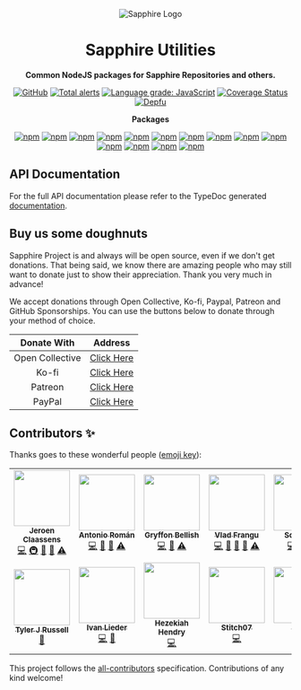 <div align="center">

![Sapphire Logo](https://cdn.skyra.pw/gh-assets/sapphire.png)

# Sapphire Utilities

**Common NodeJS packages for Sapphire Repositories and others.**

[![GitHub](https://img.shields.io/github/license/sapphire-project/utilities)](https://github.com/sapphire-project/utilities/blob/main/LICENSE.md)
[![Total alerts](https://img.shields.io/lgtm/alerts/g/sapphire-project/utilities.svg?logo=lgtm&logoWidth=18)](https://lgtm.com/projects/g/sapphire-project/utilities/alerts/)
[![Language grade: JavaScript](https://img.shields.io/lgtm/grade/javascript/g/sapphire-project/utilities.svg?logo=lgtm&logoWidth=18)](https://lgtm.com/projects/g/sapphire-project/utilities/context:javascript)
[![Coverage Status](https://coveralls.io/repos/github/sapphire-project/utilities/badge.svg?branch=main)](https://coveralls.io/github/sapphire-project/utilities?branch=main)
[![Depfu](https://badges.depfu.com/badges/ec42ff3d6bae55eee1de4749960852b3/count.svg)](https://depfu.com/github/sapphire-project/utilities?project_id=15195)

**Packages**

[![npm](https://img.shields.io/npm/v/@sapphire/async-queue?color=crimson&logo=npm&style=flat-square&label=@sapphire/async-queue)](https://www.npmjs.com/package/@sapphire/async-queue)
[![npm](https://img.shields.io/npm/v/@sapphire/decorators?color=crimson&logo=npm&style=flat-square&label=@sapphire/decorators)](https://www.npmjs.com/package/@sapphire/decorators)
[![npm](https://img.shields.io/npm/v/@sapphire/discord-utilities?color=crimson&logo=npm&style=flat-square&label=@sapphire/discord-utilities)](https://www.npmjs.com/package/@sapphire/discord-utilities)
[![npm](https://img.shields.io/npm/v/@sapphire/discord.js-utilities?color=crimson&logo=npm&style=flat-square&label=@sapphire/discord.js-utilities)](https://www.npmjs.com/package/@sapphire/discord.js-utilities)
[![npm](https://img.shields.io/npm/v/@sapphire/eslint-config?color=crimson&logo=npm&style=flat-square&label=@sapphire/eslint-config)](https://www.npmjs.com/package/@sapphire/eslint-config)
[![npm](https://img.shields.io/npm/v/@sapphire/event-iterator?color=crimson&logo=npm&style=flat-square&label=@sapphire/event-iterator)](https://www.npmjs.com/package/@sapphire/event-iterator)
[![npm](https://img.shields.io/npm/v/@sapphire/prettier-config?color=crimson&logo=npm&style=flat-square&label=@sapphire/prettier-config)](https://www.npmjs.com/package/@sapphire/prettier-config)
[![npm](https://img.shields.io/npm/v/@sapphire/ratelimits?color=crimson&logo=npm&style=flat-square&label=@sapphire/ratelimits)](https://www.npmjs.com/package/@sapphire/ratelimits)
[![npm](https://img.shields.io/npm/v/@sapphire/ratelimits?color=crimson&logo=npm&style=flat-square&label=@sapphire/stopwatch)](https://www.npmjs.com/package/@sapphire/stopwatch)
[![npm](https://img.shields.io/npm/v/@sapphire/snowflake?color=crimson&logo=npm&style=flat-square&label=@sapphire/snowflake)](https://www.npmjs.com/package/@sapphire/snowflake)
[![npm](https://img.shields.io/npm/v/@sapphire/time-utilities?color=crimson&logo=npm&style=flat-square&label=@sapphire/time-utilities)](https://www.npmjs.com/package/@sapphire/time-utilities)
[![npm](https://img.shields.io/npm/v/@sapphire/ts-config?color=crimson&logo=npm&style=flat-square&label=@sapphire/ts-config)](https://www.npmjs.com/package/@sapphire/ts-config)
[![npm](https://img.shields.io/npm/v/@sapphire/type?color=crimson&logo=npm&style=flat-square&label=@sapphire/type)](https://www.npmjs.com/package/@sapphire/type)
[![npm](https://img.shields.io/npm/v/@sapphire/utilities?color=crimson&logo=npm&style=flat-square&label=@sapphire/utilities)](https://www.npmjs.com/package/@sapphire/utilities)

</div>

## API Documentation

For the full API documentation please refer to the TypeDoc generated [documentation](https://sapphire-project.github.io/utilities/).

## Buy us some doughnuts

Sapphire Project is and always will be open source, even if we don't get donations. That being said, we know there are amazing people who may still want to donate just to show their appreciation. Thank you very much in advance!

We accept donations through Open Collective, Ko-fi, Paypal, Patreon and GitHub Sponsorships. You can use the buttons below to donate through your method of choice.

|   Donate With   |                                             Address                                              |
| :-------------: | :----------------------------------------------------------------------------------------------: |
| Open Collective |                    [Click Here](https://opencollective.com/sapphire-project)                     |
|      Ko-fi      |                         [Click Here](https://ko-fi.com/sapphireproject)                          |
|     Patreon     |                      [Click Here](https://www.patreon.com/sapphire_project)                      |
|     PayPal      | [Click Here](https://www.paypal.com/cgi-bin/webscr?cmd=_s-xclick&hosted_button_id=SP738BQTQQYZY) |

## Contributors ✨

Thanks goes to these wonderful people ([emoji key](https://allcontributors.org/docs/en/emoji-key)):

<!-- ALL-CONTRIBUTORS-LIST:START - Do not remove or modify this section -->
<!-- prettier-ignore-start -->
<!-- markdownlint-disable -->
<table>
  <tr>
    <td align="center"><a href="https://favware.tech/"><img src="https://avatars3.githubusercontent.com/u/4019718?v=4?s=100" width="100px;" alt=""/><br /><sub><b>Jeroen Claassens</b></sub></a><br /><a href="https://github.com/sapphire-project/utilities/commits?author=Favna" title="Code">💻</a> <a href="#infra-Favna" title="Infrastructure (Hosting, Build-Tools, etc)">🚇</a> <a href="#projectManagement-Favna" title="Project Management">📆</a> <a href="https://github.com/sapphire-project/utilities/commits?author=Favna" title="Documentation">📖</a> <a href="https://github.com/sapphire-project/utilities/commits?author=Favna" title="Tests">⚠️</a></td>
    <td align="center"><a href="https://github.com/kyranet"><img src="https://avatars0.githubusercontent.com/u/24852502?v=4?s=100" width="100px;" alt=""/><br /><sub><b>Antonio Román</b></sub></a><br /><a href="https://github.com/sapphire-project/utilities/commits?author=kyranet" title="Code">💻</a> <a href="#projectManagement-kyranet" title="Project Management">📆</a> <a href="https://github.com/sapphire-project/utilities/pulls?q=is%3Apr+reviewed-by%3Akyranet" title="Reviewed Pull Requests">👀</a> <a href="https://github.com/sapphire-project/utilities/commits?author=kyranet" title="Tests">⚠️</a></td>
    <td align="center"><a href="https://github.com/PyroTechniac"><img src="https://avatars2.githubusercontent.com/u/39341355?v=4?s=100" width="100px;" alt=""/><br /><sub><b>Gryffon Bellish</b></sub></a><br /><a href="https://github.com/sapphire-project/utilities/commits?author=PyroTechniac" title="Code">💻</a> <a href="https://github.com/sapphire-project/utilities/pulls?q=is%3Apr+reviewed-by%3APyroTechniac" title="Reviewed Pull Requests">👀</a> <a href="https://github.com/sapphire-project/utilities/commits?author=PyroTechniac" title="Tests">⚠️</a></td>
    <td align="center"><a href="https://github.com/vladfrangu"><img src="https://avatars3.githubusercontent.com/u/17960496?v=4?s=100" width="100px;" alt=""/><br /><sub><b>Vlad Frangu</b></sub></a><br /><a href="https://github.com/sapphire-project/utilities/commits?author=vladfrangu" title="Code">💻</a> <a href="https://github.com/sapphire-project/utilities/issues?q=author%3Avladfrangu" title="Bug reports">🐛</a> <a href="https://github.com/sapphire-project/utilities/pulls?q=is%3Apr+reviewed-by%3Avladfrangu" title="Reviewed Pull Requests">👀</a> <a href="#userTesting-vladfrangu" title="User Testing">📓</a> <a href="https://github.com/sapphire-project/utilities/commits?author=vladfrangu" title="Tests">⚠️</a></td>
    <td align="center"><a href="https://github.com/Soumil07"><img src="https://avatars0.githubusercontent.com/u/29275227?v=4?s=100" width="100px;" alt=""/><br /><sub><b>Soumil07</b></sub></a><br /><a href="https://github.com/sapphire-project/utilities/commits?author=Soumil07" title="Code">💻</a> <a href="#projectManagement-Soumil07" title="Project Management">📆</a> <a href="https://github.com/sapphire-project/utilities/commits?author=Soumil07" title="Tests">⚠️</a></td>
    <td align="center"><a href="https://github.com/apps/depfu"><img src="https://avatars3.githubusercontent.com/in/715?v=4?s=100" width="100px;" alt=""/><br /><sub><b>depfu[bot]</b></sub></a><br /><a href="#maintenance-depfu[bot]" title="Maintenance">🚧</a></td>
    <td align="center"><a href="https://github.com/apps/allcontributors"><img src="https://avatars0.githubusercontent.com/in/23186?v=4?s=100" width="100px;" alt=""/><br /><sub><b>allcontributors[bot]</b></sub></a><br /><a href="https://github.com/sapphire-project/utilities/commits?author=allcontributors[bot]" title="Documentation">📖</a></td>
  </tr>
  <tr>
    <td align="center"><a href="https://github.com/Nytelife26"><img src="https://avatars1.githubusercontent.com/u/22531310?v=4?s=100" width="100px;" alt=""/><br /><sub><b>Tyler J Russell</b></sub></a><br /><a href="https://github.com/sapphire-project/utilities/commits?author=Nytelife26" title="Documentation">📖</a></td>
    <td align="center"><a href="https://github.com/Alcremie"><img src="https://avatars0.githubusercontent.com/u/54785334?v=4?s=100" width="100px;" alt=""/><br /><sub><b>Ivan Lieder</b></sub></a><br /><a href="https://github.com/sapphire-project/utilities/commits?author=Alcremie" title="Code">💻</a> <a href="https://github.com/sapphire-project/utilities/issues?q=author%3AAlcremie" title="Bug reports">🐛</a></td>
    <td align="center"><a href="https://github.com/RealShadowNova"><img src="https://avatars3.githubusercontent.com/u/46537907?v=4?s=100" width="100px;" alt=""/><br /><sub><b>Hezekiah Hendry</b></sub></a><br /><a href="https://github.com/sapphire-project/utilities/commits?author=RealShadowNova" title="Code">💻</a></td>
    <td align="center"><a href="https://github.com/Stitch07"><img src="https://avatars.githubusercontent.com/u/29275227?v=4?s=100" width="100px;" alt=""/><br /><sub><b>Stitch07</b></sub></a><br /><a href="https://github.com/sapphire-project/utilities/commits?author=Stitch07" title="Code">💻</a></td>
    <td align="center"><a href="https://github.com/Vetlix"><img src="https://avatars.githubusercontent.com/u/31412314?v=4?s=100" width="100px;" alt=""/><br /><sub><b>Vetlix</b></sub></a><br /><a href="https://github.com/sapphire-project/utilities/commits?author=Vetlix" title="Code">💻</a></td>
  </tr>
</table>

<!-- markdownlint-restore -->
<!-- prettier-ignore-end -->

<!-- ALL-CONTRIBUTORS-LIST:END -->

This project follows the [all-contributors](https://github.com/all-contributors/all-contributors) specification. Contributions of any kind welcome!
